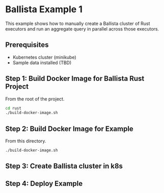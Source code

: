 # Ballista Example 1

This example shows how to manually create a Ballista cluster of Rust executors and run an aggregate query in parallel across those executors.

## Prerequisites

- Kubernetes cluster (minikube)
- Sample data installed (TBD)

## Step 1: Build Docker Image for Ballista Rust Project

From the root of the project.

```bash
cd rust
./build-docker-image.sh
```

## Step 2: Build Docker Image for Example

From this directory.

```bash
./build-docker-image.sh
```

## Step 3: Create Ballista cluster in k8s

## Step 4: Deploy Example